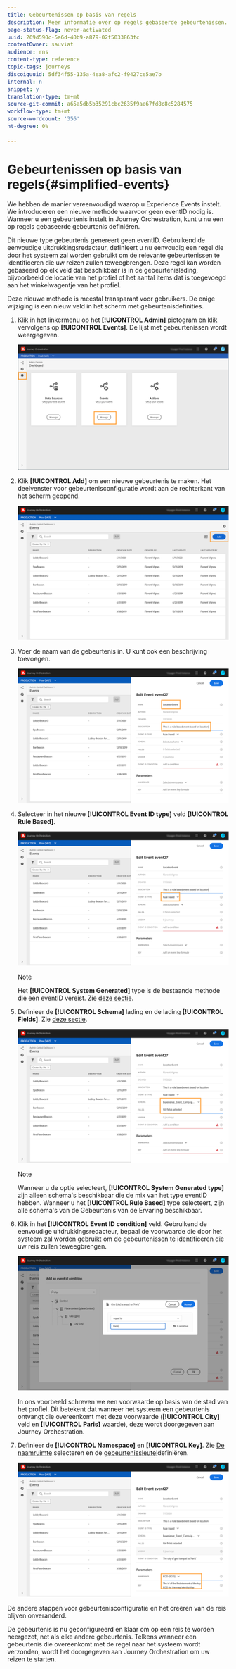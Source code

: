 ```yaml
---
title: Gebeurtenissen op basis van regels
description: Meer informatie over op regels gebaseerde gebeurtenissen.
page-status-flag: never-activated
uuid: 269d590c-5a6d-40b9-a879-02f5033863fc
contentOwner: sauviat
audience: rns
content-type: reference
topic-tags: journeys
discoiquuid: 5df34f55-135a-4ea8-afc2-f9427ce5ae7b
internal: n
snippet: y
translation-type: tm+mt
source-git-commit: a65a5db5b35291cbc2635f9ae67fd8c8c5284575
workflow-type: tm+mt
source-wordcount: '356'
ht-degree: 0%

---
```



# Gebeurtenissen op basis van regels{#simplified-events}

We hebben de manier vereenvoudigd waarop u Experience Events instelt. We introduceren een nieuwe methode waarvoor geen eventID nodig is. Wanneer u een gebeurtenis instelt in Journey Orchestration, kunt u nu een op regels gebaseerde gebeurtenis definiëren.

Dit nieuwe type gebeurtenis genereert geen eventID. Gebruikend de eenvoudige uitdrukkingsredacteur, definieert u nu eenvoudig een regel die door het systeem zal worden gebruikt om de relevante gebeurtenissen te identificeren die uw reizen zullen teweegbrengen. Deze regel kan worden gebaseerd op elk veld dat beschikbaar is in de gebeurtenislading, bijvoorbeeld de locatie van het profiel of het aantal items dat is toegevoegd aan het winkelwagentje van het profiel.

Deze nieuwe methode is meestal transparant voor gebruikers. De enige wijziging is een nieuw veld in het scherm met gebeurtenisdefinities.

1. Klik in het linkermenu op het **[!UICONTROL Admin]** pictogram en klik vervolgens op **[!UICONTROL Events]**. De lijst met gebeurtenissen wordt weergegeven.

   ![](../assets/alpha-event1.png)

1. Klik **[!UICONTROL Add]** om een nieuwe gebeurtenis te maken. Het deelvenster voor gebeurtenisconfiguratie wordt aan de rechterkant van het scherm geopend.

   ![](../assets/alpha-event2.png)

1. Voer de naam van de gebeurtenis in. U kunt ook een beschrijving toevoegen.

   ![](../assets/alpha-event3.png)

1. Selecteer in het nieuwe **[!UICONTROL Event ID type]** veld **[!UICONTROL Rule Based]**.

   ![](../assets/alpha-event4.png)

   >[!NOTE]
   >
   >Het **[!UICONTROL System Generated]** type is de bestaande methode die een eventID vereist. Zie [deze sectie](../event/about-events.md).

1. Definieer de **[!UICONTROL Schema]** lading en de lading **[!UICONTROL Fields]**. Zie [deze sectie](../event/defining-the-payload-fields.md).

   ![](../assets/alpha-event5.png)

   >[!NOTE]
   >
   >Wanneer u de optie selecteert, **[!UICONTROL System Generated type]** zijn alleen schema&#39;s beschikbaar die de mix van het type eventID hebben. Wanneer u het **[!UICONTROL Rule Based]** type selecteert, zijn alle schema&#39;s van de Gebeurtenis van de Ervaring beschikbaar.

1. Klik in het **[!UICONTROL Event ID condition]** veld. Gebruikend de eenvoudige uitdrukkingsredacteur, bepaal de voorwaarde die door het systeem zal worden gebruikt om de gebeurtenissen te identificeren die uw reis zullen teweegbrengen.

   ![](../assets/alpha-event6.png)

   In ons voorbeeld schreven we een voorwaarde op basis van de stad van het profiel. Dit betekent dat wanneer het systeem een gebeurtenis ontvangt die overeenkomt met deze voorwaarde (**[!UICONTROL City]** veld en **[!UICONTROL Paris]** waarde), deze wordt doorgegeven aan Journey Orchestration.

1. Definieer de **[!UICONTROL Namespace]** en **[!UICONTROL Key]**. Zie [De naamruimte](../event/selecting-the-namespace.md) selecteren en de [gebeurtenissleutel](../event/defining-the-event-key.md)definiëren.

   ![](../assets/alpha-event7.png)

De andere stappen voor gebeurtenisconfiguratie en het creëren van de reis blijven onveranderd.

De gebeurtenis is nu geconfigureerd en klaar om op een reis te worden neergezet, net als elke andere gebeurtenis. Telkens wanneer een gebeurtenis die overeenkomt met de regel naar het systeem wordt verzonden, wordt het doorgegeven aan Journey Orchestration om uw reizen te starten.

